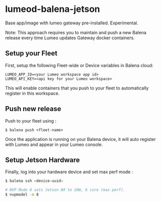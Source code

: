 # lumeod-balena-jetson

Base app/image with lumeo gateway pre-installed. Experimental.

Note: This approach requires you to maintain and push a new Balena release every time Lumeo updates Gateway docker containers. 

## Setup your Fleet
First, setup the following Fleet-wide or Device variables in Balena cloud:
```
LUMEO_APP_ID=<your Lumeo workspace app id>
LUMEO_API_KEY=<api key for your Lumeo workspace>
```
This will enable containers that you push to your fleet to automatically
register in this workspace.


## Push new release
Push to your fleet using :

```
$ balena push <fleet-name>
```

Once the application is running on your Balena device, it will auto register with Lumeo and appear in your Lumeo console.

## Setup Jetson Hardware
Finally, log into your hardware device and set max perf mode : 

```.bash
$ balena ssh <device-uuid>

# NVP Mode 8 sets Jetson NX to 20W, 6 core (max perf).
$ nvpmodel -m 8
```
